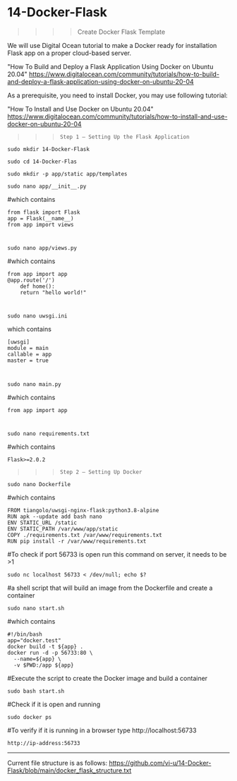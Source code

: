 # 14-Docker-Flask
>>>> Create Docker Flask Template

We will use Digital Ocean tutorial to make a Docker ready for installation Flask app on a proper cloud-based server.

"How To Build and Deploy a Flask Application Using Docker on Ubuntu 20.04"
https://www.digitalocean.com/community/tutorials/how-to-build-and-deploy-a-flask-application-using-docker-on-ubuntu-20-04

As a prerequisite, you need to install Docker, you may use following tutorial:

"How To Install and Use Docker on Ubuntu 20.04"
https://www.digitalocean.com/community/tutorials/how-to-install-and-use-docker-on-ubuntu-20-04

>>>     Step 1 — Setting Up the Flask Application

    sudo mkdir 14-Docker-Flask
   
    sudo cd 14-Docker-Flas

    sudo mkdir -p app/static app/templates 

    sudo nano app/__init__.py
#which contains

    from flask import Flask
    app = Flask(__name__)
    from app import views

#   
    sudo nano app/views.py
#which contains

    from app import app
    @app.route('/')
        def home():
        return "hello world!"

#
    sudo nano uwsgi.ini

which contains

    [uwsgi]
    module = main
    callable = app
    master = true

#
    sudo nano main.py
#which contains

    from app import app
#    
    sudo nano requirements.txt
#which contains

    Flask>=2.0.2



>>>     Step 2 — Setting Up Docker

    sudo nano Dockerfile
#which contains

    FROM tiangolo/uwsgi-nginx-flask:python3.8-alpine
    RUN apk --update add bash nano
    ENV STATIC_URL /static
    ENV STATIC_PATH /var/www/app/static
    COPY ./requirements.txt /var/www/requirements.txt
    RUN pip install -r /var/www/requirements.txt

#To check if port 56733 is open run this command on server, it needs to be >1

    sudo nc localhost 56733 < /dev/null; echo $? 

#a shell script that will build an image from the Dockerfile and create a container

    sudo nano start.sh                            
#which contains

    #!/bin/bash
    app="docker.test"
    docker build -t ${app} .
    docker run -d -p 56733:80 \
      --name=${app} \
      -v $PWD:/app ${app}

#Execute the script to create the Docker image and build a container

    sudo bash start.sh       

#Check if it is open and running

    sudo docker ps

#To verify if it is running in a browser type http://localhost:56733

    http://ip-address:56733   

*******

Current file structure is as follows:
https://github.com/vi-u/14-Docker-Flask/blob/main/docker_flask_structure.txt





